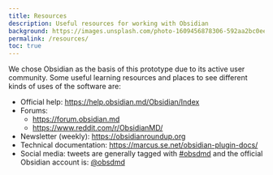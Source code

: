 ```yaml
---
title: Resources
description: Useful resources for working with Obsidian
background: https://images.unsplash.com/photo-1609456878306-592aa2bc0eed?ixid=MnwxMjA3fDB8MHxzZWFyY2h8NTJ8fGJpcmRzfGVufDB8MHwwfHw%3D&auto=format&fit=crop&crop=top&w=1200&h=600&q=80
permalink: /resources/
toc: true
---
```


We chose Obsidian as the basis of this prototype due to its active user community. Some useful learning resources and places to see different kinds of uses of the software are:

- Official help: https://help.obsidian.md/Obsidian/Index
- Forums:
	- https://forum.obsidian.md
	- https://www.reddit.com/r/ObsidianMD/
- Newsletter (weekly): https://obsidianroundup.org
- Technical documentation: https://marcus.se.net/obsidian-plugin-docs/
- Social media: tweets are generally tagged with [\#obsdmd](https://twitter.com/search?q=obsdmd) and the official Obsidian account is: [@obsdmd](https://twitter.com/obsdmd)